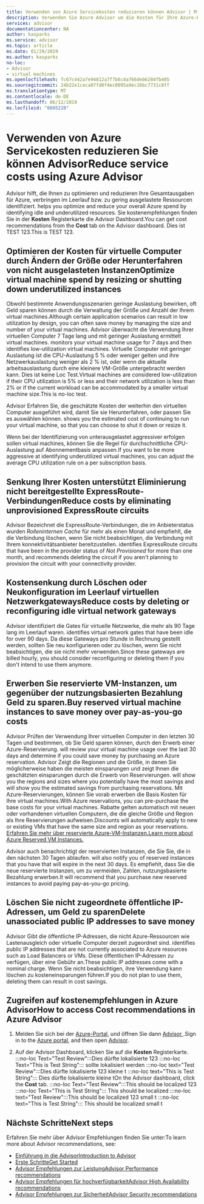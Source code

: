 ```yaml
---
title: Verwenden von Azure Servicekosten reduzieren können Advisor | Microsoft-Dokumentation
description: Verwenden Sie Azure Advisor um die Kosten für Ihre Azure-Bereitstellungen zu optimieren.
services: advisor
documentationcenter: NA
author: kasparks
ms.service: advisor
ms.topic: article
ms.date: 01/29/2019
ms.author: kasparks
no-loc:
- Advisor
- virtual machines
ms.openlocfilehash: fc67c442a7e94812a7f7b6c4a766deb6284fb405
ms.sourcegitcommit: 24b22e1ceca07fd0f4ec0095a9ec26bc7731c8ff
ms.translationtype: MT
ms.contentlocale: de-DE
ms.lasthandoff: 06/12/2019
ms.locfileid: "6605228"
---
```

# <a name="reduce-service-costs-using-azure-opno-locadvisor"></a><span data-ttu-id="1948e-103">Verwenden von Azure Servicekosten reduzieren Sie können Advisor</span><span class="sxs-lookup"><span data-stu-id="1948e-103">Reduce service costs using Azure Advisor</span></span>

Advisor<span data-ttu-id="1948e-104"> hilft, die Ihnen zu optimieren und reduzieren Ihre Gesamtausgaben für Azure, verbringen im Leerlauf bzw. zu gering ausgelastete Ressourcen identifiziert.</span><span class="sxs-lookup"><span data-stu-id="1948e-104"> helps you optimize and reduce your overall Azure spend by identifying idle and underutilized resources.</span></span> <span data-ttu-id="1948e-105">Sie kostenempfehlungen finden Sie in der **Kosten** Registerkarte die Advisor Dashboard.</span><span class="sxs-lookup"><span data-stu-id="1948e-105">You can get cost recommendations from the **Cost** tab on the Advisor dashboard.</span></span> <span data-ttu-id="1948e-106">Dies ist TEST 123.</span><span class="sxs-lookup"><span data-stu-id="1948e-106">This is TEST 123.</span></span>

## <a name="optimize-virtual-machine-spend-by-resizing-or-shutting-down-underutilized-instances"></a><span data-ttu-id="1948e-107">Optimieren der Kosten für virtuelle Computer durch Ändern der Größe oder Herunterfahren von nicht ausgelasteten Instanzen</span><span class="sxs-lookup"><span data-stu-id="1948e-107">Optimize virtual machine spend by resizing or shutting down underutilized instances</span></span> 

<span data-ttu-id="1948e-108">Obwohl bestimmte Anwendungsszenarien geringe Auslastung bewirken, oft Geld sparen können durch die Verwaltung der Größe und Anzahl der Ihrem virtual machines.</span><span class="sxs-lookup"><span data-stu-id="1948e-108">Although certain application scenarios can result in low utilization by design, you can often save money by managing the size and number of your virtual machines.</span></span> Advisor<span data-ttu-id="1948e-109"> überwacht die Verwendung Ihrer virtuellen Computer 7 Tage lang und mit geringer Auslastung ermittelt virtual machines.</span><span class="sxs-lookup"><span data-stu-id="1948e-109"> monitors your virtual machine usage for 7 days and then identifies low-utilization virtual machines.</span></span> <span data-ttu-id="1948e-110">Virtuelle Computer mit geringer Auslastung ist die CPU-Auslastung 5 % oder weniger gelten und ihre Netzwerkauslastung weniger als 2 % ist, oder wenn die aktuelle arbeitsauslastung durch eine kleinere VM-Größe untergebracht werden kann. Dies ist keine Loc Test.</span><span class="sxs-lookup"><span data-stu-id="1948e-110">Virtual machines are considered low-utilization if their CPU utilization is 5% or less and their network utilization is less than 2% or if the current workload can be accommodated by a smaller virtual machine size.This is no-loc test.</span></span>

Advisor<span data-ttu-id="1948e-111"> Erfahren Sie, die geschätzte Kosten der weiterhin den virtuellen Computer ausgeführt wird, damit Sie sie Herunterfahren, oder passen Sie es auswählen können.</span><span class="sxs-lookup"><span data-stu-id="1948e-111"> shows you the estimated cost of continuing to run your virtual machine, so that you can choose to shut it down or resize it.</span></span>

<span data-ttu-id="1948e-112">Wenn bei der Identifizierung von unterausgelastet aggressiver erfolgen sollen virtual machines, können Sie die Regel für durchschnittliche CPU-Auslastung auf Abonnementbasis anpassen.</span><span class="sxs-lookup"><span data-stu-id="1948e-112">If you want to be more aggressive at identifying underutilized virtual machines, you can adjust the average CPU utilization rule on a per subscription basis.</span></span>

## <a name="reduce-costs-by-eliminating-unprovisioned-expressroute-circuits"></a><span data-ttu-id="1948e-113">Senkung Ihrer Kosten unterstützt Eliminierung nicht bereitgestellte ExpressRoute-Verbindungen</span><span class="sxs-lookup"><span data-stu-id="1948e-113">Reduce costs by eliminating unprovisioned ExpressRoute circuits</span></span>

Advisor<span data-ttu-id="1948e-114"> Bezeichnet die ExpressRoute-Verbindungen, die im Anbieterstatus wurden *Rolleninternen Cache* für mehr als einen Monat und empfiehlt, die die Verbindung löschen, wenn Sie nicht beabsichtigen, die Verbindung mit Ihrem konnektivitätsanbieter bereitzustellen.</span><span class="sxs-lookup"><span data-stu-id="1948e-114"> identifies ExpressRoute circuits that have been in the provider status of *Not Provisioned* for more than one month, and recommends deleting the circuit if you aren't planning to provision the circuit with your connectivity provider.</span></span>

## <a name="reduce-costs-by-deleting-or-reconfiguring-idle-virtual-network-gateways"></a><span data-ttu-id="1948e-115">Kostensenkung durch Löschen oder Neukonfiguration im Leerlauf virtuellen Netzwerkgateways</span><span class="sxs-lookup"><span data-stu-id="1948e-115">Reduce costs by deleting or reconfiguring idle virtual network gateways</span></span>

Advisor<span data-ttu-id="1948e-116"> identifiziert die Gates für virtuelle Netzwerke, die mehr als 90 Tage lang im Leerlauf waren.</span><span class="sxs-lookup"><span data-stu-id="1948e-116"> identifies virtual network gates that have been idle for over 90 days.</span></span> <span data-ttu-id="1948e-117">Da diese Gateways pro Stunde in Rechnung gestellt werden, sollten Sie neu konfigurieren oder zu löschen, wenn Sie nicht beabsichtigen, die sie nicht mehr verwenden.</span><span class="sxs-lookup"><span data-stu-id="1948e-117">Since these gateways are billed hourly, you should consider reconfiguring or deleting them if you don't intend to use them anymore.</span></span> 

## <a name="buy-reserved-virtual-machine-instances-to-save-money-over-pay-as-you-go-costs"></a><span data-ttu-id="1948e-118">Erwerben Sie reservierte VM-Instanzen, um gegenüber der nutzungsbasierten Bezahlung Geld zu sparen.</span><span class="sxs-lookup"><span data-stu-id="1948e-118">Buy reserved virtual machine instances to save money over pay-as-you-go costs</span></span>

Advisor<span data-ttu-id="1948e-119"> Prüfen der Verwendung Ihrer virtuellen Computer in den letzten 30 Tagen und bestimmen, ob Sie Geld sparen können, durch den Erwerb einer Azure-Reservierung.</span><span class="sxs-lookup"><span data-stu-id="1948e-119"> will review your virtual machine usage over the last 30 days and determine if you could save money by purchasing an Azure reservation.</span></span> Advisor<span data-ttu-id="1948e-120"> Zeigt die Regionen und die Größe, in denen Sie möglicherweise haben die meisten einsparungen und zeigt Ihnen die geschätzten einsparungen durch die Erwerb von Reservierungen.</span><span class="sxs-lookup"><span data-stu-id="1948e-120"> will show you the regions and sizes where you potentially have the most savings and will show you the estimated savings from purchasing reservations.</span></span> <span data-ttu-id="1948e-121">Mit Azure-Reservierungen, können Sie vorab erwerben die Basis Kosten für Ihre virtual machines.</span><span class="sxs-lookup"><span data-stu-id="1948e-121">With Azure reservations, you can pre-purchase the base costs for your virtual machines.</span></span> <span data-ttu-id="1948e-122">Rabatte gelten automatisch mit neuen oder vorhandenen virtuellen Computern, die die gleiche Größe und Region als Ihre Reservierungen aufweisen.</span><span class="sxs-lookup"><span data-stu-id="1948e-122">Discounts will automatically apply to new or existing VMs that have the same size and region as your reservations.</span></span> [<span data-ttu-id="1948e-123">Erfahren Sie mehr über reservierte Azure-VM-Instanzen.</span><span class="sxs-lookup"><span data-stu-id="1948e-123">Learn more about Azure Reserved VM Instances.</span></span>](https://azure.microsoft.com/pricing/reserved-vm-instances/)

Advisor<span data-ttu-id="1948e-124"> auch benachrichtigt der reservierten Instanzen, die Sie Sie, die in den nächsten 30 Tagen ablaufen.</span><span class="sxs-lookup"><span data-stu-id="1948e-124"> will also notify you of reserved instances that you have that will expire in the next 30 days.</span></span> <span data-ttu-id="1948e-125">Es empfiehlt, dass Sie die neue reservierte Instanzen, um zu vermeiden, Zahlen, nutzungsbasierte Bezahlung erwerben.</span><span class="sxs-lookup"><span data-stu-id="1948e-125">It will recommend that you purchase new reserved instances to avoid paying pay-as-you-go pricing.</span></span>

## <a name="delete-unassociated-public-ip-addresses-to-save-money"></a><span data-ttu-id="1948e-126">Löschen Sie nicht zugeordnete öffentliche IP-Adressen, um Geld zu sparen</span><span class="sxs-lookup"><span data-stu-id="1948e-126">Delete unassociated public IP addresses to save money</span></span>

Advisor<span data-ttu-id="1948e-127"> Gibt die öffentliche IP-Adressen, die nicht Azure-Ressourcen wie Lastenausgleich oder virtuelle Computer derzeit zugeordnet sind.</span><span class="sxs-lookup"><span data-stu-id="1948e-127"> identifies public IP addresses that are not currently associated to Azure resources such as Load Balancers or VMs.</span></span> <span data-ttu-id="1948e-128">Diese öffentlichen IP-Adressen zu verfügen, über eine Gebühr an.</span><span class="sxs-lookup"><span data-stu-id="1948e-128">These public IP addresses come with a nominal charge.</span></span> <span data-ttu-id="1948e-129">Wenn Sie nicht beabsichtigen, ihre Verwendung kann löschen zu kosteneinsparungen führen.</span><span class="sxs-lookup"><span data-stu-id="1948e-129">If you do not plan to use them, deleting them can result in cost savings.</span></span>

## <a name="how-to-access-cost-recommendations-in-azure-opno-locadvisor"></a><span data-ttu-id="1948e-130">Zugreifen auf kostenempfehlungen in Azure Advisor</span><span class="sxs-lookup"><span data-stu-id="1948e-130">How to access Cost recommendations in Azure Advisor</span></span>

1. <span data-ttu-id="1948e-131">Melden Sie sich bei der [Azure-Portal](https://portal.azure.com), und öffnen Sie dann [ Advisor ](https://aka.ms/azureadvisordashboard).</span><span class="sxs-lookup"><span data-stu-id="1948e-131">Sign in to the [Azure portal](https://portal.azure.com), and then open [Advisor](https://aka.ms/azureadvisordashboard).</span></span>

2.  <span data-ttu-id="1948e-132">Auf der Advisor Dashboard, klicken Sie auf die **Kosten** Registerkarte. :::no-loc Text="Test Review":::Dies dürfte lokalisierte 123 :::no-loc Text="This is Test String"::: sollte lokalisiert werden :::no-loc text="Test Review":::Dies dürfte lokalisierte 123 kleine t :::no-loc text="This is Test String"::: Dies dürfte lokalisierte kleine t</span><span class="sxs-lookup"><span data-stu-id="1948e-132">On the Advisor dashboard, click the **Cost** tab. :::no-loc Text="Test Review":::This should be localized 123 :::no-loc Text="This is Test String":::  This should be localized :::no-loc text="Test Review":::This should be localized 123 small t :::no-loc text="This is Test String":::  This should be localized small t</span></span>
## <a name="next-steps"></a><span data-ttu-id="1948e-133">Nächste Schritte</span><span class="sxs-lookup"><span data-stu-id="1948e-133">Next steps</span></span>

<span data-ttu-id="1948e-134">Erfahren Sie mehr über Advisor Empfehlungen finden Sie unter:</span><span class="sxs-lookup"><span data-stu-id="1948e-134">To learn more about Advisor recommendations, see:</span></span>
* <span data-ttu-id="1948e-135">[Einführung in die Advisor](advisor-overview.md)</span><span class="sxs-lookup"><span data-stu-id="1948e-135">[Introduction to Advisor](advisor-overview.md)</span></span>
* [<span data-ttu-id="1948e-136">Erste Schritte</span><span class="sxs-lookup"><span data-stu-id="1948e-136">Get Started</span></span>](advisor-get-started.md)
* <span data-ttu-id="1948e-137">[Advisor Empfehlungen zur Leistung](advisor-cost-recommendations.md)</span><span class="sxs-lookup"><span data-stu-id="1948e-137">[Advisor Performance recommendations](advisor-cost-recommendations.md)</span></span>
* <span data-ttu-id="1948e-138">[Advisor Empfehlungen für hochverfügbarkeit](advisor-cost-recommendations.md)</span><span class="sxs-lookup"><span data-stu-id="1948e-138">[Advisor High Availability recommendations](advisor-cost-recommendations.md)</span></span>
* <span data-ttu-id="1948e-139">[Advisor Empfehlungen zur Sicherheit](advisor-cost-recommendations.md)</span><span class="sxs-lookup"><span data-stu-id="1948e-139">[Advisor Security recommendations](advisor-cost-recommendations.md)</span></span>
